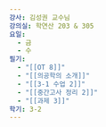 ```yaml
---
강사: 김성권 교수님
강의실: 학연산 203 & 305
요일:
  - 금
  - 수
필기:
  - "[[OT 8]]"
  - "[[의공학의 소개]]"
  - "[[3-1 수업 2]]"
  - "[[중간고사 정리 2]]"
  - "[[과제 3]]"
학기: 3-2
---
```

